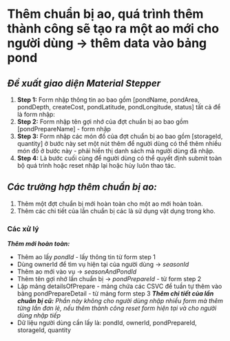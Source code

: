 # Thêm chuẩn bị ao, quá trình thêm thành công sẽ tạo ra một ao mới cho người dùng -> thêm data vào bảng pond
## *Đề xuất giao diện Material Stepper*
1. **Step 1:** Form nhập thông tin ao bao gồm [pondName, pondArea, pondDepth, createCost, pondLatitude, pondLongitude, status] tất cả để là form nhập:
2. **Step 2:** Form nhập tên gợi nhớ của đợt chuẩn bị ao bao gồm [pondPrepareName] - form nhập 
3. **Step 3:** Form nhập các món đồ của đợt chuẩn bị ao bao gồm [storageId, quantity] ở bước này set một nút thêm để người dùng có thể thêm nhiều món đồ ở bước này - phải hiển thị danh sách mà người dùng đã nhập.
4. **Step 4:** Là bước cuối cùng để người dùng có thể quyết định submit toàn bộ quá trình hoặc reset nhập lại hoặc hủy luôn thao tác.
## *Các trường hợp thêm chuẩn bị ao:*
1. Thêm một đợt chuẩn bị mới hoàn toàn cho một ao mới hoàn toàn.
2. Thêm các chi tiết của lần chuẩn bị các là sử dụng vật dụng trong kho.
### Các xử lý
__*Thêm mới hoàn toàn:*__
* Thêm ao lấy *pondId* - lấy thông tin từ form step 1
* Dùng ownerId để tìm vụ hiện tại của người dùng -> *seasonId*
* Thêm ao mới vào vụ -> *seasonAndPondId*
* Thêm tên gợi nhớ lần chuẩn bị -> *pondPrepareId* - từ form step 2
* Lặp mảng detailsOfPrepare - mảng chứa các CSVC để tuần tự thêm vào bảng pondPrepareDetail - từ mảng form step 3
__*Thêm chi tiết của lần chuẩn bị cũ:*__
*Phần này không cho người dùng nhập nhiều form mà thêm từng lần đơn lẻ, nếu thêm thành công reset form hiện tại và cho người dùng nhập tiếp*
* Dữ liệu người dùng cần lấy là: pondId, ownerId, pondPrepareId, storageId, quantity
